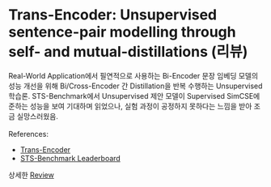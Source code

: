 # Trans-Encoder: Unsupervised sentence-pair modelling through self- and mutual-distillations (리뷰)
Real-World Application에서 필연적으로 사용하는 Bi-Encoder 문장 임베딩 모델의 성능 개선을 위해 Bi/Cross-Encoder 간 Distillation을 반복 수행하는 Unsupervised 학습론. STS-Benchmark에서 Unsupervised 제안 모델이 Supervised SimCSE에 준하는 성능을 보여 기대하며 읽었으나, 실험 과정이 공정하지 못하다는 느낌을 받아 조금 실망스러웠음.<br/><br/>
References:
* [Trans-Encoder](https://arxiv.org/abs/2109.13059)
* [STS-Benchmark Leaderboard](https://paperswithcode.com/sota/semantic-textual-similarity-on-sts-benchmark)

상세한 [Review](https://chainsmokers.oopy.io/paper/trans-encoder)

